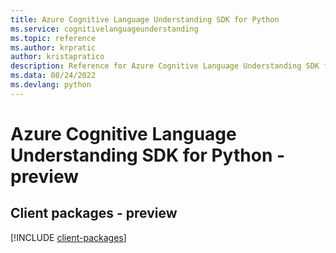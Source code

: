 ```yaml
---
title: Azure Cognitive Language Understanding SDK for Python
ms.service: cognitivelanguageunderstanding
ms.topic: reference
ms.author: krpratic
author: kristapratico
description: Reference for Azure Cognitive Language Understanding SDK for Python
ms.data: 08/24/2022
ms.devlang: python
---
```

# Azure Cognitive Language Understanding SDK for Python - preview

## Client packages - preview
[!INCLUDE [client-packages](cognitive-language-understanding-client-index.md)]